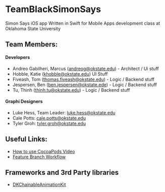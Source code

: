 # TeamBlackSimonSays
Simon Says iOS app Written in Swift for Mobile Apps development class at Oklahoma State University 

## Team Members:

#### Developers
* Andreo Gabilheri, Marcus (andreog@okstate.edu) - Architect / Ui stuff
* Hobble, Katie (khobble@okstate.edu) UI Stuff
* Fiveash, Tom (thomas.fiveash@okstate.edu) - Logic / Backend stuff
* Jespersen, Ben (ben.jespersen@okstate.ede) - Logic / Backend stuff
* Tu, Thinh (thinh.tu@okstate.edu) - Logic / Backend stuff

#### Graphi Designers

* Luke Hess, Team Leader: luke.hess@okstate.edu
* Cale Potts: cale.potts@okstate.edu
* Tyler Groh: tyler.groh@okstate.edu

## Useful Links:

* [How to use CocoaPods Video](https://www.youtube.com/watch?v=iEAjvNRdZa0&spfreload=10)
* [Feature Branch Workflow](https://www.atlassian.com/git/tutorials/comparing-workflows/forking-workflow)

## Frameworks and 3rd Party libraries

* [DKChainableAnimationKit](https://github.com/Draveness/DKChainableAnimationKit/tree/swift-2.0)
